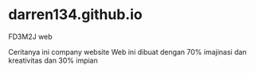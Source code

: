 # darren134.github.io
FD3M2J web

Ceritanya ini company website
Web ini dibuat dengan 70% imajinasi dan kreativitas dan 30% impian
